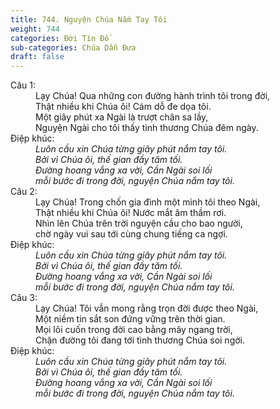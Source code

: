 ```yaml
---
title: 744. Nguyện Chúa Nắm Tay Tôi
weight: 744
categories: Đời Tín Đồ
sub-categories: Chúa Dẫn Đưa
draft: false
---
```

<dl><dt>Câu 1:</dt><dd data-verse="1">Lạy Chúa! Qua những con đường hành trình tôi trong đời, <br/>Thật nhiều khi Chúa ôi! Cám dỗ đe dọa tôi. <br/>Một giây phút xa Ngài là trượt chân sa lầy, <br/>Nguyện Ngài cho tôi thấy tình thương Chúa đêm ngày. </dd><dt>Điệp khúc:</dt><dd data-chorus="1"><em>Luôn cầu xin Chúa từng giây phút nắm tay tôi. <br/>Bởi vì Chúa ôi, thế gian đầy tăm tối. <br/>Đường hoang vắng xa vời, Cần Ngài soi lối <br/>mỗi bước đi trong đời, nguyện Chúa nắm tay tôi. </em></dd><dt>Câu 2:</dt><dd data-verse="2">Lạy Chúa! Trong chốn gia đình một mình tôi theo Ngài, <br/>Thật nhiều khi Chúa ôi! Nước mắt âm thầm rơi. <br/>Nhìn lên Chúa trên trời nguyện cầu cho bao người, <br/>chờ ngày vui sau tới cùng chung tiếng ca ngợi. </dd><dt>Điệp khúc:</dt><dd data-chorus="1"><em>Luôn cầu xin Chúa từng giây phút nắm tay tôi. <br/>Bởi vì Chúa ôi, thế gian đầy tăm tối. <br/>Đường hoang vắng xa vời, Cần Ngài soi lối <br/>mỗi bước đi trong đời, nguyện Chúa nắm tay tôi. </em></dd><dt>Câu 3:</dt><dd data-verse="3">Lạy Chúa! Tôi vẫn mong rằng trọn đời được theo Ngài, <br/>Một niềm tin sắt son đứng vững trên thời gian. <br/>Mọi lôi cuốn trong đời cao bằng mây ngang trời, <br/>Chặn đường tôi đang tới tình thương Chúa soi ngời. </dd><dt>Điệp khúc:</dt><dd data-chorus="1"><em>Luôn cầu xin Chúa từng giây phút nắm tay tôi. <br/>Bởi vì Chúa ôi, thế gian đầy tăm tối. <br/>Đường hoang vắng xa vời, Cần Ngài soi lối <br/>mỗi bước đi trong đời, nguyện Chúa nắm tay tôi. </em></dd></dl>